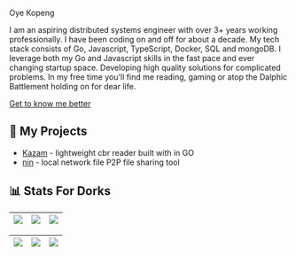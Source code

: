Oye Kopeng

I am an aspiring distributed systems engineer with over 3+ years working professionally. I have been coding on and off for about a decade. My tech stack consists of Go, Javascript, TypeScript, Docker, SQL and mongoDB. I leverage both my Go and Javascript skills in the fast pace and ever changing startup space. Developing high quality solutions for complicated problems. In my free time you'll find me reading, gaming or atop the Dalphic Battlement holding on for dear life.

[Get to know me better](https://drive.google.com/file/d/1nCp9iDwKLdTvShmrTw6nCQLTViFK5hum/view?usp=sharing)

## 🔨 My Projects

- [Kazam](https://github.com/knightfall22/ka-zam-reader) - lightweight cbr reader built with in GO
- [nin](https://github.com/knightfall22/nin) - local network file P2P file sharing tool

## 📊 Stats For Dorks

| ![](https://github-readme-stats.vercel.app/api?username=knightfall22&theme=dark&hide_border=false&include_all_commits=true&count_private=true) | ![](https://github-readme-streak-stats.herokuapp.com/?user=knightfall22&theme=dark&hide_border=false) | ![](https://github-readme-stats.vercel.app/api/top-langs/?username=knightfall22&theme=dark&hide_border=false&include_all_commits=true&count_private=true&layout=compact) |
| ---------------------------------------------------------------------------------------------------------------------------------------------- | ----------------------------------------------------------------------------------------------------- | ------------------------------------------------------------------------------------------------------------------------------------------------------------------------ |

| ![](https://github-profile-summary-cards.vercel.app/api/cards/repos-per-language?username=knightfall22&theme=github_dark) | ![](https://github-profile-summary-cards.vercel.app/api/cards/most-commit-language?username=knightfall22&theme=github_dark) | ![](https://github-profile-summary-cards.vercel.app/api/cards/stats?username=knightfall22&theme=github_dark) |
| ------------------------------------------------------------------------------------------------------------------------- | --------------------------------------------------------------------------------------------------------------------------- | ------------------------------------------------------------------------------------------------------------ |
